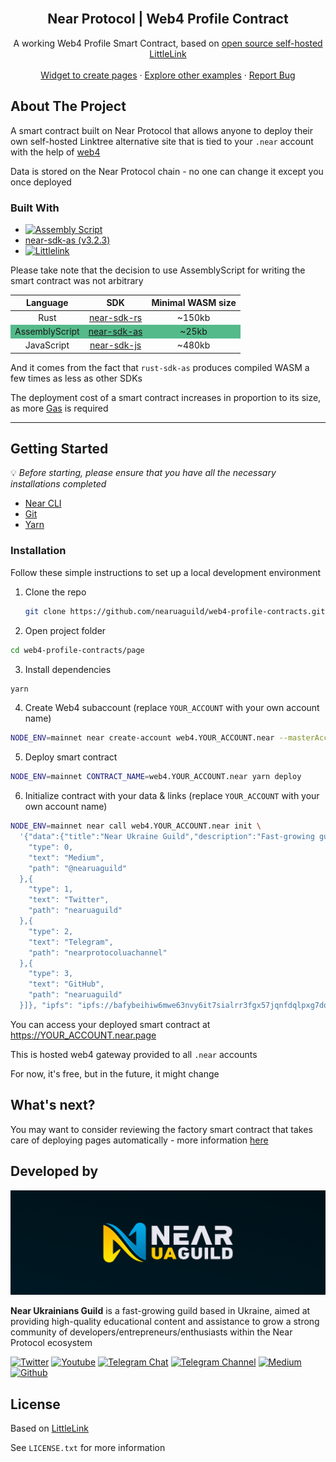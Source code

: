 <!-- PROJECT LOGO -->
<br />
<div align="center">
  <h2 align="center">Near Protocol | Web4 Profile Contract</h2>

  <p align="center">
    A working Web4 Profile Smart Contract, based on <a href="https://littlelink.io/"> open source self-hosted LittleLink</a>
    <br />
    <br />
    <a href="https://github.com/nearuaguild/near-web4-widgets">Widget to create pages</a>
    ·
    <a href="https://github.com/nearuaguild"> Explore other examples</a>
    ·
    <a href="https://github.com/nearuaguild/near-web4-contracts/issues">Report Bug</a>
  </p>
</div>

<!-- ABOUT THE PROJECT -->

## About The Project

A smart contract built on Near Protocol that allows anyone to deploy their own self-hosted Linktree alternative site that is tied to your `.near` account with the help of [web4](https://github.com/vgrichina/web4)

Data is stored on the Near Protocol chain - no one can change it except you once deployed 

### Built With

- [![Assembly Script][assemblyscript]][assemblyscript-url]
- [near-sdk-as (v3.2.3)](https://github.com/near/near-sdk-as)
- [![Littlelink][littlelink]][littlelink-url]

Please take note that the decision to use AssemblyScript for writing the smart contract was not arbitrary

<style>
  #compiled_wasm_size_table tr:nth-child(2) {
    background-color: #069C56AE;
  }
</style>
<div id="compiled_wasm_size_table">

| **Language** | **SDK** | **Minimal WASM size** |
|:---:|:---:|:---:|
| Rust | [near-sdk-rs](https://github.com/near/near-sdk-rs) | ~150kb |
| AssemblyScript | [near-sdk-as](https://github.com/near/near-sdk-as) | ~25kb |
| JavaScript | [near-sdk-js](https://github.com/near/near-sdk-js) | ~480kb |

</div>

And it comes from the fact that `rust-sdk-as` produces compiled WASM a few times as less as other SDKs

The deployment cost of a smart contract increases in proportion to its size, as more [Gas](https://docs.near.org/concepts/basics/transactions/gas-advanced) is required


---

<!-- GETTING STARTED -->

## Getting Started

💡 _Before starting, please ensure that you have all the necessary installations completed_

- [Near CLI](https://docs.near.org/tools/near-cli#setup)
- [Git](https://git-scm.com/book/en/v2/Getting-Started-Installing-Git/)
- [Yarn](https://classic.yarnpkg.com/en/docs/install)

### Installation

Follow these simple instructions to set up a local development environment

1. Clone the repo
   ```sh
   git clone https://github.com/nearuaguild/web4-profile-contracts.git
   ```
2. Open project folder
  ```sh
  cd web4-profile-contracts/page
  ```
3. Install dependencies
  ```sh
  yarn
  ```
4. Create Web4 subaccount (replace `YOUR_ACCOUNT` with your own account name)
  ```sh
  NODE_ENV=mainnet near create-account web4.YOUR_ACCOUNT.near --masterAccount YOUR_ACCOUNT.near --initialBalance 0.5
  ```
5. Deploy smart contract
  ```sh
  NODE_ENV=mainnet CONTRACT_NAME=web4.YOUR_ACCOUNT.near yarn deploy
  ```
6. Initialize contract with your data & links (replace `YOUR_ACCOUNT` with your own account name)
  ```sh
  NODE_ENV=mainnet near call web4.YOUR_ACCOUNT.near init \
    '{"data":{"title":"Near Ukraine Guild","description":"Fast-growing guild based in Ukraine, aimed at providing high-quality educational content and assistance to grow a strong community of developers/entrepreneurs/enthusiasts within the Near Protocol ecosystem", "links":[{
      "type": 0,
      "text": "Medium",
      "path": "@nearuaguild"
    },{
      "type": 1,
      "text": "Twitter",
      "path": "nearuaguild"
    },{
      "type": 2,
      "text": "Telegram",
      "path": "nearprotocoluachannel"
    },{
      "type": 3,
      "text": "GitHub",
      "path": "nearuaguild"
    }]}, "ipfs": "ipfs://bafybeihiw6mwe63nvy6it7sialrr3fgx57jqnfdqlpxg7do6fytbxnzmna"}' --accountId  web4.YOUR_ACCOUNT.near
  ```

You can access your deployed smart contract at https://YOUR_ACCOUNT.near.page

This is hosted web4 gateway provided to all `.near` accounts

For now, it's free, but in the future, it might change

## What's next?

You may want to consider reviewing the factory smart contract that takes care of deploying pages automatically - more information [here](https://github.com/nearuaguild/web4-profile-contracts/tree/main/factory)

## Developed by

![Near Ukrainians Guild cover](../images/cover.png)

**Near Ukrainians Guild** is a fast-growing guild based in Ukraine, aimed at providing high-quality educational content and assistance to grow a strong community of developers/entrepreneurs/enthusiasts within the Near Protocol ecosystem

[![Twitter][twitter]][twitter-url]
[![Youtube][youtube]][youtube-url]
[![Telegram Chat][telegram-chat]][telegram-chat-url]
[![Telegram Channel][telegram-channel]][telegram-channel-url]
[![Medium][medium]][medium-url]
[![Github][github]][github-url]

<!-- LICENSE -->

## License

Based on [LittleLink](https://littlelink.io/)

See `LICENSE.txt` for more information

<!-- MARKDOWN LINKS & IMAGES -->
<!-- https://www.markdownguide.org/basic-syntax/#reference-style-links -->

<!-- Built with -->

[javascript]: https://img.shields.io/badge/javascript-000000?style=for-the-badge&logo=javascript&logoColor=F7E018
[javascript-url]: https://developer.mozilla.org/en-US/docs/Web/JavaScript
[assemblyscript]: https://img.shields.io/badge/assembly%20script-1B7ACE?style=for-the-badge&logo=assemblyscript&logoColor=white
[assemblyscript-url]: https://www.assemblyscript.org/
[littlelink]: https://img.shields.io/badge/LittleLink-1D84FF?style=for-the-badge
[littlelink-url]: https://littlelink.io/

<!-- Socials -->

[twitter]: https://img.shields.io/badge/news-1DA1F2?style=for-the-badge&logo=twitter&logoColor=white
[youtube]: https://img.shields.io/badge/broadcasting-282828?style=for-the-badge&logo=youtube&logoColor=ff0000
[medium]: https://img.shields.io/badge/articles-202020?style=for-the-badge&logo=medium&logoColor=ffffff
[telegram-chat]: https://img.shields.io/badge/chat-229ED9?style=for-the-badge&logo=telegram&logoColor=white
[telegram-channel]: https://img.shields.io/badge/channel-229ED9?style=for-the-badge&logo=telegram&logoColor=white
[github]: https://img.shields.io/badge/code-000000?style=for-the-badge&logo=github&logoColor=ffffff
[twitter-url]: https://twitter.com/nearuaguild
[youtube-url]: https://www.youtube.com/@nearprotocolukraineguild4064
[medium-url]: https://medium.com/near-protocol-ua
[telegram-chat-url]: https://t.me/nearprotocolua
[telegram-channel-url]: https://t.me/nearprotocoluachannel
[github-url]: https://github.com/nearuaguild